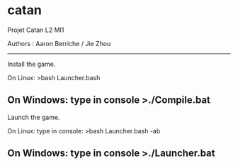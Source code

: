# catan

Projet Catan L2 MI1

Authors : Aaron Berriche / Jie Zhou

-------------------------------------
Install the game.

On Linux:
    >bash Launcher.bash

On Windows:
    type in console
    >./Compile.bat
-------------------------------------
Launch the game.

On Linux:
    type in console:
    >bash Launcher.bash -ab

On Windows:
    type in console
    >./Launcher.bat
-------------------------------------
